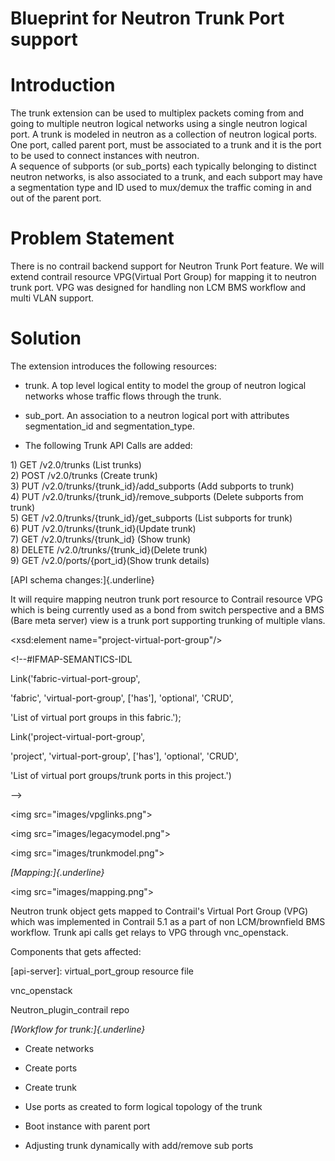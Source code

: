 Blueprint for Neutron Trunk Port support
========================================

Introduction
============

The trunk extension can be used to multiplex packets coming from and
going to multiple neutron logical networks using a single neutron
logical port. A trunk is modeled in neutron as a collection of neutron
logical ports.\
One port, called parent port, must be associated to a trunk and it is
the port to be used to connect instances with neutron.\
A sequence of subports (or sub\_ports) each typically belonging to
distinct neutron networks, is also associated to a trunk, and each
subport may have a segmentation type and ID used to mux/demux the
traffic coming in and out of the parent port.

Problem Statement
=================

There is no contrail backend support for Neutron Trunk Port feature. We
will extend contrail resource VPG(Virtual Port Group) for mapping it to
neutron trunk port. VPG was designed for handling non LCM BMS workflow
and multi VLAN support.

Solution
========

The extension introduces the following resources:

-   trunk. A top level logical entity to model the group of neutron
    logical networks whose traffic flows through the trunk.

-   sub\_port. An association to a neutron logical port with attributes
    segmentation\_id and segmentation\_type.

-   The following Trunk API Calls are added:

1\) GET /v2.0/trunks (List trunks)\
2) POST /v2.0/trunks (Create trunk)\
3) PUT /v2.0/trunks/{trunk\_id}/add\_subports (Add subports to trunk)\
4) PUT /v2.0/trunks/{trunk\_id}/remove\_subports (Delete subports from
trunk)\
5) GET /v2.0/trunks/{trunk\_id}/get\_subports (List subports for trunk)\
6) PUT /v2.0/trunks/{trunk\_id}(Update trunk)\
7) GET /v2.0/trunks/{trunk\_id} (Show trunk)\
8) DELETE /v2.0/trunks/{trunk\_id}(Delete trunk)\
9) GET /v2.0/ports/{port\_id}(Show trunk details)

[API schema changes:]{.underline}

It will require mapping neutron trunk port resource to Contrail resource
VPG which is being currently used as a bond from switch perspective and
a BMS (Bare meta server) view is a trunk port supporting trunking of
multiple vlans.

\<xsd:element name=\"project-virtual-port-group\"/\>

\<!\--\#IFMAP-SEMANTICS-IDL

Link(\'fabric-virtual-port-group\',

\'fabric\', \'virtual-port-group\', \[\'has\'\], \'optional\', \'CRUD\',

\'List of virtual port groups in this fabric.\');

Link(\'project-virtual-port-group\',

\'project\', \'virtual-port-group\', \[\'has\'\], \'optional\',
\'CRUD\',

\'List of virtual port groups/trunk ports in this project.\')

\--\>

\<img src=\"images/vpglinks.png\"\>

\<img src=\"images/legacymodel.png\"\>

\<img src=\"images/trunkmodel.png\"\>

*[Mapping:]{.underline}*

\<img src=\"images/mapping.png\"\>

Neutron trunk object gets mapped to Contrail's Virtual Port Group (VPG)
which was implemented in Contrail 5.1 as a part of non LCM/brownfield
BMS workflow. Trunk api calls get relays to VPG through vnc\_openstack.

Components that gets affected:

\[api-server\]: virtual\_port\_group resource file

vnc\_openstack

Neutron\_plugin\_contrail repo

*[Workflow for trunk:]{.underline}*

-   Create networks

-   Create ports

-   Create trunk

-   Use ports as created to form logical topology of the trunk

-   Boot instance with parent port

-   Adjusting trunk dynamically with add/remove sub ports
